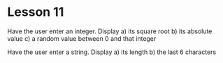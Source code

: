 # Lesson 11

Have the user enter an integer. Display
a) its square root
b) its absolute value
c) a random value between 0 and that integer

Have the user enter a string. Display
a) its length
b) the last 6 characters
